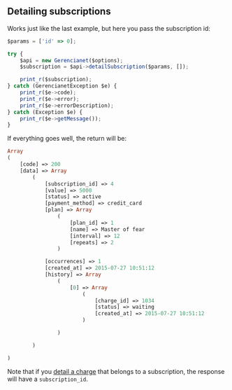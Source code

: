## Detailing subscriptions

Works just like the last example, but here you pass the subscription id:

```js
$params = ['id' => 0];

try {
    $api = new Gerencianet($options);
    $subscription = $api->detailSubscription($params, []);

    print_r($subscription);
} catch (GerencianetException $e) {
    print_r($e->code);
    print_r($e->error);
    print_r($e->errorDescription);
} catch (Exception $e) {
    print_r($e->getMessage());
}

```
If everything goes well, the return will be:

```php
Array
(
    [code] => 200
    [data] => Array
        (
            [subscription_id] => 4
            [value] => 5000
            [status] => active
            [payment_method] => credit_card
            [plan] => Array
                (
                    [plan_id] => 1
                    [name] => Master of fear
                    [interval] => 12
                    [repeats] => 2
                )

            [occurrences] => 1
            [created_at] => 2015-07-27 10:51:12
            [history] => Array
                (
                    [0] => Array
                        (
                            [charge_id] => 1034
                            [status] => waiting
                            [created_at] => 2015-07-27 10:51:12
                        )

                )

        )

)
```

Note that if you [detail a charge](/docs/CHARGE_DETAIL.md) that belongs to a subscription, the response will have a `subscription_id`.

